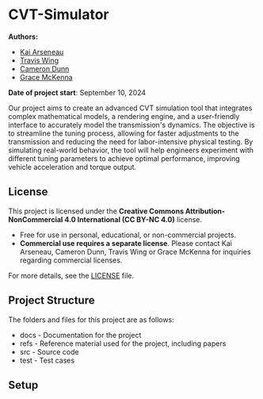# CVT-Simulator

**Authors:**
- [Kai Arseneau](https://github.com/gr812b)
- [Travis Wing]()
- [Cameron Dunn]()
- [Grace McKenna]()

**Date of project start**: September 10, 2024

Our project aims to create an advanced CVT simulation tool that integrates complex mathematical models, a rendering engine, and a user-friendly interface to accurately model the transmission's dynamics. The objective is to streamline the tuning process, allowing for faster adjustments to the transmission and reducing the need for labor-intensive physical testing. By simulating real-world behavior, the tool will help engineers experiment with different tuning parameters to achieve optimal performance, improving vehicle acceleration and torque output.

## License

This project is licensed under the **Creative Commons Attribution-NonCommercial 4.0 International (CC BY-NC 4.0)** license.

- Free for use in personal, educational, or non-commercial projects.
- **Commercial use requires a separate license**. Please contact Kai Arseneau, Cameron Dunn, Travis Wing or Grace McKenna for inquiries regarding commercial licenses.

For more details, see the [LICENSE](./LICENSE) file.

## Project Structure
The folders and files for this project are as follows:

- docs - Documentation for the project
- refs - Reference material used for the project, including papers
- src - Source code
- test - Test cases

## Setup


